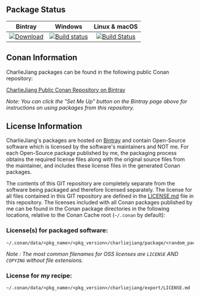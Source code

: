 ## Package Status

| Bintray | Windows | Linux & macOS |
|:--------:|:---------:|:-----------------:|
|[![Download](https://api.bintray.com/packages/charliejiang/conan/libass%3Acharliejiang/images/download.svg) ](https://bintray.com/charliejiang/conan/libass%3Acharliejiang/_latestVersion)|[![Build status](https://ci.appveyor.com/api/projects/status/github/cqjjjzr/conan-libass?svg=true)](https://ci.appveyor.com/project/cqjjjzr/conan-libass)|[![Build Status](https://travis-ci.com/cqjjjzr/conan-libass.svg)](https://travis-ci.com/charliejiang/conan-libass)|

## Conan Information

CharlieJiang packages can be found in the following public Conan repository:

[CharlieJiang Public Conan Repository on Bintray](https://bintray.com/charliejiang/conan)

*Note: You can click the "Set Me Up" button on the Bintray page above for instructions on using packages from this repository.*

## License Information

CharlieJiang's packages are hosted on [Bintray](https://bintray.com) and contain Open-Source software which is licensed by the software's maintainers and NOT me.  For each Open-Source package published by me, the packaging process obtains the required license files along with the original source files from the maintainer, and includes these license files in the generated Conan packages.

The contents of this GIT repository are completely separate from the software being packaged and therefore licensed separately.  The license for all files contained in this GIT repository are defined in the [LICENSE.md](LICENSE.md) file in this repository.  The licenses included with all Conan packages published by me can be found in the Conan package directories in the following locations, relative to the Conan Cache root (`~/.conan` by default):

### License(s) for packaged software:

    ~/.conan/data/<pkg_name>/<pkg_version>/charliejiang/package/<random_package_id>/license/<LICENSE_FILES_HERE>

*Note :   The most common filenames for OSS licenses are `LICENSE` AND `COPYING` without file extensions.*

### License for my recipe:

    ~/.conan/data/<pkg_name>/<pkg_version>/charliejiang/export/LICENSE.md
